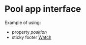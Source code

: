 # Pool app interface
Example of using:
+ property *position*
+ sticky footer
[Watch](https://deborodina.github.io/pool-app-interface/)
